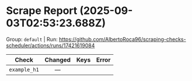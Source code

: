 # Scrape Report (2025-09-03T02:53:23.688Z)

Group: `default`  |  Run: https://github.com/AlbertoRoca96/scraping-checks-scheduler/actions/runs/17421619084

| Check | Changed | Keys | Error |
|---|:---:|:--|:--|
| `example_h1` | — |  |  |

